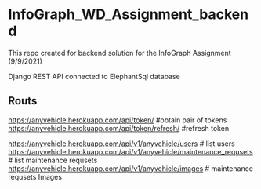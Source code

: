 # InfoGraph_WD_Assignment_backend
This repo created for backend solution for the InfoGraph Assignment (9/9/2021)

Django REST API connected to ElephantSql database  

## Routs
https://anyvehicle.herokuapp.com/api/token/ #obtain pair of tokens 
https://anyvehicle.herokuapp.com/api/token/refresh/ #refresh token 

https://anyvehicle.herokuapp.com/api/v1/anyvehicle/users # list users
https://anyvehicle.herokuapp.com/api/v1/anyvehicle/maintenance_requsets # list maintenance requsets
https://anyvehicle.herokuapp.com/api/v1/anyvehicle/images # maintenance requsets Images


